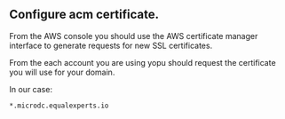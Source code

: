 ##  Configure acm certificate.
From the AWS console you should use the AWS certificate manager interface to generate requests for new SSL certificates.

From the each account you are using yopu should request the certificate you will use for your domain.

In our case:
```
*.microdc.equalexperts.io
```

